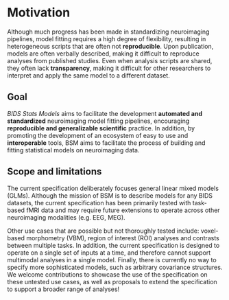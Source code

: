 Motivation
=========

Although much progress has been made in standardizing neuroimaging pipelines, model fitting requires a high degree of flexibility, resulting in heterogeneous scripts that are often not **reproducible**. Upon publication, models are often verbally described, making it difficult to reproduce analyses from published studies. Even when analysis scripts are shared, they often lack **transparency**, making it difficult for other researchers to interpret and apply the same model to a different dataset. 

Goal
--------- 

*BIDS Stats Models* aims to facilitate the development **automated and standardized** neuroimaging model fitting pipelines, encouraging **reproducible and generalizable scientific** practice. In addition, by promoting the development of an ecosystem of easy to use and **interoperable** tools, BSM aims to facilitate the process of building and fitting statistical models on neuroimaging data.

Scope and limitations
--------- 

The current specification deliberately focuses general linear mixed models (GLMs). Although the mission of BSM is to describe models for any BIDS datasets, the current specification has been primarily tested with task-based fMRI data and may require future extensions to operate across other neuroimaging modalities (e.g. EEG, MEG).

Other use cases that are possible but not thoroughly tested include: voxel-based morphometry (VBM), region of interest (ROI) analyses and contrasts between multiple tasks. In addition, the current specification is designed to operate on a single set of inputs at a time, and therefore cannot support multimodal analyses in a single model. Finally, there is currently no way to specify more sophisticated models, such as arbitrary covariance structures. We welcome contributions to showcase the use of the specification on these untested use cases, as well as proposals to extend the specification to support a broader range of analyses!